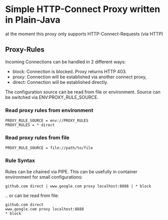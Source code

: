 # Simple HTTP-Connect Proxy written in Plain-Java

at the moment this proxy only supports HTTP-Connect-Requests (via HTTP)

## Proxy-Rules

Incoming Connections can be handled in 2 different ways:  
* block: Connection is blocked. Proxy returns HTTP 403.
* proxy: Connection will be established via another connect proxy,
* direct: Connection will be established directly.

The configuration source can be read from file or environment. Source can be switched via ENV:PROXY_RULE_SOURCE.

### Read proxy rules from environment
```
PROXY_RULE_SOURCE = env://PROXY_RULES
PROXY_RULES = * direct
```

### Read proxy rules from file
```
PROXY_RULE_SOURCE = file://path/to/file
```

### Rule Syntax
Rules can be chained via PIPE. This can be usefully in container environment for small configurations:
```
github.com direct | www.google.com proxy localhost:8888 | * block 
```
.. or can be read from file:
```
github.com direct
www.google.com proxy localhost:8888
* block 
```
